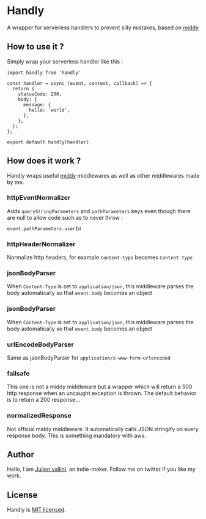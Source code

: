 

# Handly
A wrapper for serverless handlers to prevent silly mistakes, based on [middy](https://github.com/middyjs/middy)

## How to use it ?
Simply wrap your serverless handler like this :
```
import handly from 'handly'

const handler = async (event, context, callback) => {
  return {
    statusCode: 200,
    body: {
      message: {
        hello: 'world',
      },
    },
  };
};

export default handly(handler)
```

## How does it work ?
Handly wraps useful [middy](https://github.com/middyjs/middy) middlewares as well as other middlewares made by me.

### httpEventNormalizer
Adds `queryStringParameters` and `pathParameters` keys even though there are null to allow code such as to never throw :
```
event.pathParameters.userId
``` 

### httpHeaderNormalizer
Normalize http headers, for example `Content-type` becomes `Content-Type`

### jsonBodyParser
When `Content-Type` is set to `application/json`, this middleware parses the body automatically so that `event.body` becomes an object

### jsonBodyParser
When `Content-Type` is set to `application/json`, this middleware parses the body automatically so that `event.body` becomes an object

### urlEncodeBodyParser
Same as jsonBodyParser for `application/x-www-form-urlencoded`

### failsafe
This one is not a middy middleware but a wrapper which will return a 500 http response when an uncaught exception is thrown.
The default behavior is to return a 200 response…

### normalizedResponse
Not official middy middleware. It automatically calls JSON.stringify on every response body. This is something mandatory with aws.

## Author
Hello, I am [Julien vallini](https://twitter.com/julienvallini), an indie-maker. Follow me on twitter if you like my work.

## License
Handly is [MIT licensed](https://opensource.org/licenses/MIT).
